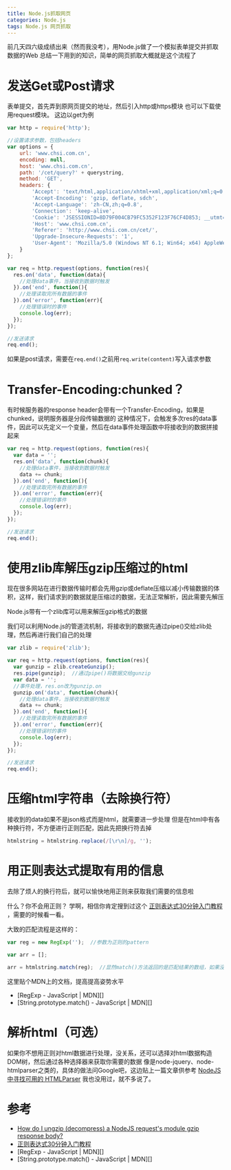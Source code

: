 ```yaml
---
title: Node.js抓取网页
categories: Node.js
tags: Node.js 网页抓取
---
```


前几天四六级成绩出来（然而我没考），用Node.js做了一个模拟表单提交并抓取数据的Web
总结一下用到的知识，简单的网页抓取大概就是这个流程了

# 发送Get或Post请求

表单提交，首先弄到原网页提交的地址，然后引入http或https模块
也可以下载使用request模块。
这边以get为例

```javascript
var http = require('http');

//设置请求参数，包括headers
var options = {
    url: 'www.chsi.com.cn',
    encoding: null,
    host: 'www.chsi.com.cn',
    path: '/cet/query?' + querystring,
    method: 'GET',
    headers: {
        'Accept': 'text/html,application/xhtml+xml,application/xml;q=0.9,image/webp,*/*;q=0.8',
        'Accept-Encoding': 'gzip, deflate, sdch',
        'Accept-Language': 'zh-CN,zh;q=0.8',
        'Connection': 'keep-alive',
        'Cookie': 'JSESSIONID=8D79F004CB79FC5352F123F76CF4D853; __utmt=1; __utma=65168252.1576213452.1471513579.1471575867.1471575870.3; __utmb=65168252.5.10.1471575870; __utmc=65168252; __utmz=65168252.1471575870.3.3.utmcsr=baidu|utmccn=(organic)|utmcmd=organic|utmctr=%E5%AD%A6%E4%BF%A1%E7%BD%91',
        'Host': 'www.chsi.com.cn',
        'Referer': 'http://www.chsi.com.cn/cet/',
        'Upgrade-Insecure-Requests': '1',
        'User-Agent': 'Mozilla/5.0 (Windows NT 6.1; Win64; x64) AppleWebKit/537.36 (KHTML, like Gecko) Chrome/52.0.2743.116 Safari/537.36'
    }
};

var req = http.request(options, function(res){
  res.on('data', function(data){
    //处理data事件，当接收到数据时触发
  }).on('end', function(){
    //处理读取完所有数据的事件
  }).on('error', function(err){
    //处理错误时的事件
    console.log(err);
  });
});

//发送请求
req.end();
```

如果是post请求，需要在`req.end()`之前用`req.write(content)`写入请求参数

# Transfer-Encoding:chunked？

有时候服务器的response header会带有一个Transfer-Encoding，如果是chunked，说明服务器是分段传输数据的
这种情况下，会触发多次res的data事件，因此可以先定义一个变量，然后在data事件处理函数中将接收到的数据拼接起来

```javascript
var req = http.request(options, function(res){
  var data = '';
  res.on('data', function(chunk){
    //处理data事件，当接收到数据时触发
    data += chunk;
  }).on('end', function(){
    //处理读取完所有数据的事件
  }).on('error', function(err){
    //处理错误时的事件
    console.log(err);
  });
});

//发送请求
req.end();
```

# 使用zlib库解压gzip压缩过的html

现在很多网站在进行数据传输时都会先用gzip或deflate压缩以减小传输数据的体积，这样，我们请求到的数据就是压缩过的数据，无法正常解析，因此需要先解压

Node.js带有一个zlib库可以用来解压gzip格式的数据

我们可以利用Node.js的管道流机制，将接收到的数据先通过pipe()交给zlib处理，然后再进行我们自己的处理

```javascript
var zlib = require('zlib');

var req = http.request(options, function(res){
  var gunzip = zlib.createGunzip();
  res.pipe(gunzip);  //通过pipe()将数据交给gunzip
  var data = '';
  //事件处理，res.on改为gunzip.on
  gunzip.on('data', function(chunk){
    //处理data事件，当接收到数据时触发
    data += chunk;
  }).on('end', function(){
    //处理读取完所有数据的事件
  }).on('error', function(err){
    //处理错误时的事件
    console.log(err);
  });
});

//发送请求
req.end();
```

# 压缩html字符串（去除换行符）

接收到的data如果不是json格式而是html，就需要进一步处理
但是在html中有各种换行符，不方便进行正则匹配，因此先把换行符去掉

```javascript
htmlstring = htmlstring.replace(/[\r\n]/g, '');
```

# 用正则表达式提取有用的信息

去除了烦人的换行符后，就可以愉快地用正则来获取我们需要的信息啦

什么？你不会用正则？
学啊，相信你肯定搜到过这个 [正则表达式30分钟入门教程][] ，需要的时候看一看。

大致的匹配流程是这样的：

```javascript
var reg = new RegExp('');  //参数为正则的pattern

var arr = [];

arr = htmlstring.match(reg);  //显然match()方法返回的是匹配结果的数组，如果没有结果则返回null
```

这里贴个MDN上的文档，提高提高姿势水平
* [RegExp - JavaScript \| MDN][]
* [String.prototype.match() - JavaScript \| MDN][]

# 解析html（可选）

如果你不想用正则对html数据进行处理，没关系，还可以选择对html数据构造DOM树，然后通过各种选择器来获取你需要的数据
像是node-jquery、node-htmlparser之类的，具体的做法问Google吧，这边贴上一篇文章供参考 [NodeJS 中寻找可用的 HTMLParser][]
我也没用过，就不多说了。

# 参考

* [How do I ungzip (decompress) a NodeJS request's module gzip response body?][]
* [正则表达式30分钟入门教程][]
* [RegExp - JavaScript \| MDN][]
* [String.prototype.match() - JavaScript \| MDN][]




[How do I ungzip (decompress) a NodeJS request's module gzip response body?]: http://stackoverflow.com/questions/12148948/how-do-i-ungzip-decompress-a-nodejs-requests-module-gzip-response-body
[正则表达式30分钟入门教程]: http://www.jb51.net/tools/zhengze.html
[RegExp - JavaScript | MDN]: https://developer.mozilla.org/zh-CN/docs/Web/JavaScript/Reference/Global_Objects/RegExp
[String.prototype.match() - JavaScript | MDN]: https://developer.mozilla.org/zh-CN/docs/Web/JavaScript/Reference/Global_Objects/String/match
[NodeJS 中寻找可用的 HTMLParser]: https://cnodejs.org/topic/4fa0d3a1cc088b063a2e04a2
